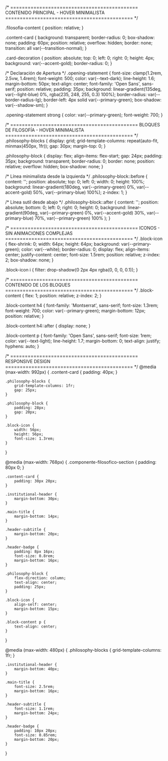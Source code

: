 
/* ============================================
   CONTENIDO PRINCIPAL - HOVER MINIMALISTA
============================================ */

.filosofia-content {
    position: relative;
}

.content-card {
    background: transparent;
    border-radius: 0;
    box-shadow: none;
    padding: 60px;
    position: relative;
    overflow: hidden;
    border: none;
    transition: all var(--transition-normal);
}

.card-decoration {
    position: absolute;
    top: 0;
    left: 0;
    right: 0;
    height: 4px;
    background: var(--accent-gold);
    border-radius: 0;
}

/* Declaración de Apertura */
.opening-statement {
    font-size: clamp(1.2rem, 2.5vw, 1.4rem);
    font-weight: 500;
    color: var(--text-dark);
    line-height: 1.6;
    margin-bottom: 50px;
    text-align: center;
    font-family: 'Open Sans', sans-serif;
    position: relative;
    padding: 35px;
    background: linear-gradient(135deg, var(--light-blue) 0%, rgba(235, 248, 255, 0.3) 100%);
    border-radius: var(--border-radius-lg);
    border-left: 4px solid var(--primary-green);
    box-shadow: var(--shadow-sm);
}

.opening-statement strong {
    color: var(--primary-green);
    font-weight: 700;
}

/* ============================================
   BLOQUES DE FILOSOFÍA - HOVER MINIMALISTA
============================================ */
.philosophy-blocks {
    display: grid;
    grid-template-columns: repeat(auto-fit, minmax(450px, 1fr));
    gap: 30px;
    margin-top: 0;
}

.philosophy-block {
    display: flex;
    align-items: flex-start;
    gap: 24px;
    padding: 35px;
    background: transparent;
    border-radius: 0;
    border: none;
    position: relative;
    overflow: hidden;
    box-shadow: none;
}

/* Línea minimalista desde la izquierda */
.philosophy-block::before {
    content: '';
    position: absolute;
    top: 0;
    left: 0;
    width: 0;
    height: 100%;
    background: linear-gradient(180deg, var(--primary-green) 0%, var(--accent-gold) 50%, var(--primary-blue) 100%);
    z-index: 1;
}

/* Línea sutil desde abajo */
.philosophy-block::after {
    content: '';
    position: absolute;
    bottom: 0;
    left: 0;
    right: 0;
    height: 0;
    background: linear-gradient(90deg, 
        var(--primary-green) 0%, 
        var(--accent-gold) 30%, 
        var(--primary-blue) 70%, 
        var(--primary-green) 100%
    );
}

/* ============================================
   ICONOS - SIN ANIMACIONES COMPLEJAS
============================================ */
.block-icon {
    flex-shrink: 0;
    width: 64px;
    height: 64px;
    background: var(--primary-green);
    color: var(--white);
    border-radius: 0;
    display: flex;
    align-items: center;
    justify-content: center;
    font-size: 1.5rem;
    position: relative;
    z-index: 2;
    box-shadow: none;
}

.block-icon i {
    filter: drop-shadow(0 2px 4px rgba(0, 0, 0, 0.1));
}

/* ============================================
   CONTENIDO DE LOS BLOQUES
============================================ */
.block-content {
    flex: 1;
    position: relative;
    z-index: 2;
}

.block-content h4 {
    font-family: 'Montserrat', sans-serif;
    font-size: 1.3rem;
    font-weight: 700;
    color: var(--primary-green);
    margin-bottom: 12px;
    position: relative;
}

.block-content h4::after {
    display: none;
}

.block-content p {
    font-family: 'Open Sans', sans-serif;
    font-size: 1rem;
    color: var(--text-light);
    line-height: 1.7;
    margin-bottom: 0;
    text-align: justify;
    hyphens: auto;
}

/* ============================================
   RESPONSIVE DESIGN
============================================ */
@media (max-width: 992px) {
    .content-card {
        padding: 40px;
    }
    
    .philosophy-blocks {
        grid-template-columns: 1fr;
        gap: 25px;
    }
    
    .philosophy-block {
        padding: 28px;
        gap: 20px;
    }
    
    .block-icon {
        width: 56px;
        height: 56px;
        font-size: 1.3rem;
    }
}

@media (max-width: 768px) {
    .componente-filosofico-section {
        padding: 80px 0;
    }
    
    .content-card {
        padding: 30px 20px;
    }
    
    .institutional-header {
        margin-bottom: 30px;
    }
    
    .main-title {
        margin-bottom: 14px;
    }
    
    .header-subtitle {
        margin-bottom: 20px;
    }
    
    .header-badge {
        padding: 8px 16px;
        font-size: 0.8rem;
        margin-bottom: 16px;
    }
    
    .philosophy-block {
        flex-direction: column;
        text-align: center;
        padding: 25px;
    }
    
    .block-icon {
        align-self: center;
        margin-bottom: 15px;
    }
    
    .block-content p {
        text-align: center;
    }
}

@media (max-width: 480px) {
    .philosophy-blocks {
        grid-template-columns: 1fr;
    }
    
    .institutional-header {
        margin-bottom: 40px;
    }
    
    .main-title {
        font-size: 2.5rem;
        margin-bottom: 16px;
    }
    
    .header-subtitle {
        font-size: 1.1rem;
        margin-bottom: 24px;
    }
    
    .header-badge {
        padding: 10px 20px;
        font-size: 0.85rem;
        margin-bottom: 20px;
    }
}